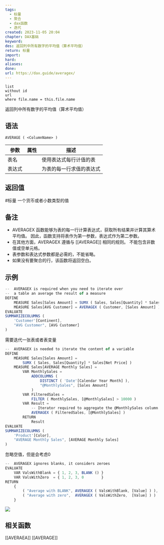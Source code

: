 ```yaml
---
tags:
  - 标量
  - 聚合
  - dax函数
  - 迭代
created: 2023-11-05 20:04
chapter: DAX基础
keyword: 
des: 返回列中所有数字的平均值（算术平均值）
return: 标量
import: 
hard: 
aliases: 
done: 
url: https://dax.guide/averagex/
---
```


```dataview
list 
without id
url
where file.name = this.file.name
```

返回列中所有数字的平均值（算术平均值）

## 语法

```DAX
AVERAGE ( <ColumnName> )
```

| **参数** | **属性** | **描述**                 |
| -------- | -------- | ------------------------ |
| 表名     |          | 使用表达式每行计值的表   |
| 表达式   |          | 为表的每一行求值的表达式 |

## 返回值

#标量 一个货币或者小数类型的值

## 备注
- AVERAGEX 函数能够为表的每一行计算表达式，获取所有结果并计算其算术平均值。 因此，函数支持将表作为第一参数，表达式作为第二参数。 
- 在其他方面，AVERAGEX 遵循与 [[AVERAGE]] 相同的规则。 不能包含非数值或空单元格。  
- 表参数和表达式参数都是必需的，不能省略。  
- 如果没有要聚合的行，该函数将返回空白。  


## 示例

```js
--  AVERAGEX is required when you need to iterate over
--  a table an average the result of a measure
DEFINE
    MEASURE Sales[Sales Amount] = SUMX ( Sales, Sales[Quantity] * Sales[Net Price] )
    MEASURE Sales[AVG Customer] = AVERAGEX ( Customer, [Sales Amount] )
EVALUATE
SUMMARIZECOLUMNS (
    'Customer'[Continent],
    "AVG Customer", [AVG Customer]
)
```

需要迭代一张表或者表变量
```js
--  AVERAGEX is needed to iterate the content of a variable
DEFINE
    MEASURE Sales[Sales Amount] =
        SUMX ( Sales, Sales[Quantity] * Sales[Net Price] )
    MEASURE Sales[AVERAGE Monthly Sales] =
        VAR MonthlySales =
            ADDCOLUMNS (
                DISTINCT ( 'Date'[Calendar Year Month] ),
                "@MonthlySales", [Sales Amount]
            )
        VAR FilteredSales =
            FILTER ( MonthlySales, [@MonthlySales] > 10000 )
        VAR Result =
            -- Iterator required to aggregate the @MonthlySales column       
            AVERAGEX ( FilteredSales, [@MonthlySales] )
        RETURN
            Result
EVALUATE
SUMMARIZECOLUMNS (
    'Product'[Color],
    "AVERAGE Monthly Sales", [AVERAGE Monthly Sales]
)
```

忽略空值，但是会考虑0
```js
--  AVERAGEX ignores blanks, it considers zeroes
EVALUATE
    VAR ValsWithBlank = { 1, 2, 3, BLANK () }
    VAR ValsWithZero  = { 1, 2, 3, 0        }
RETURN
    {
        ( "Average with BLANK", AVERAGEX ( ValsWithBlank, [Value] ) ),
        ( "Average with zero",  AVERAGEX ( ValsWithZero,  [Value] ) )
    }
```
![](https://s2.loli.net/2023/11/05/AurT3N6dvEL8ySB.png)

## 相关函数

[[AVERAEA]]
[[AVERAGE]]
